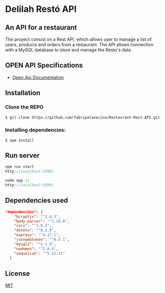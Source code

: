 # Delilah Restó API

## An API for a restaurant

The proyect consist on a Rest API, which allows user to manage a list of users, products and orders from a restaurant. The API allows connection with a MySQL database to store and manage the Resto's data. 
## OPEN  API Specifications
- [Open Api Documentation](https://github.com/fabripalavecino/Tercer-Proyecto-DWFS/blob/master/openapi.yaml)
## Installation

### Clone the REPO



```bash
$ git clone https://github.com/fabripalavecino/Restaurant-Rest-API.git
```
### Installing dependencies:

```
$ npm install
```
## Run server


```javascript
npm run start
http://localhost:3500/

node app.js
http://localhost:3500/
```
## Dependencies used
````json
"dependencies": {
    "bcryptjs": "^2.4.3",
    "body-parser": "^1.19.0",
    "cors": "^2.8.5",
    "dotenv": "^8.2.0",
    "express": "^4.17.1",
    "jsonwebtoken": "^8.5.1",
    "mysql2": "^2.1.0",
    "nodemon": "^2.0.4",
    "sequelize": "^5.21.11"
  }
````

## License
[MIT](https://choosealicense.com/licenses/mit/)
